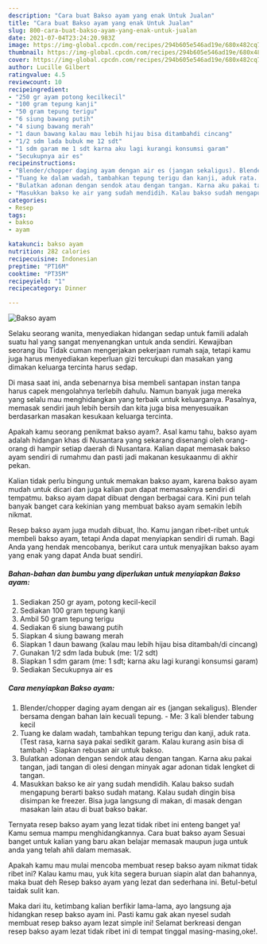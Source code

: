 ```yaml
---
description: "Cara buat Bakso ayam yang enak Untuk Jualan"
title: "Cara buat Bakso ayam yang enak Untuk Jualan"
slug: 800-cara-buat-bakso-ayam-yang-enak-untuk-jualan
date: 2021-07-04T23:24:20.983Z
image: https://img-global.cpcdn.com/recipes/294b605e546ad19e/680x482cq70/bakso-ayam-foto-resep-utama.jpg
thumbnail: https://img-global.cpcdn.com/recipes/294b605e546ad19e/680x482cq70/bakso-ayam-foto-resep-utama.jpg
cover: https://img-global.cpcdn.com/recipes/294b605e546ad19e/680x482cq70/bakso-ayam-foto-resep-utama.jpg
author: Lucille Gilbert
ratingvalue: 4.5
reviewcount: 10
recipeingredient:
- "250 gr ayam potong kecilkecil"
- "100 gram tepung kanji"
- "50 gram tepung terigu"
- "6 siung bawang putih"
- "4 siung bawang merah"
- "1 daun bawang kalau mau lebih hijau bisa ditambahdi cincang"
- "1/2 sdm lada bubuk me 12 sdt"
- "1 sdm garam me 1 sdt karna aku lagi kurangi konsumsi garam"
- "Secukupnya air es"
recipeinstructions:
- "Blender/chopper daging ayam dengan air es (jangan sekaligus). Blender bersama dengan bahan lain kecuali tepung.  Me: 3 kali blender tabung kecil"
- "Tuang ke dalam wadah, tambahkan tepung terigu dan kanji, aduk rata. (Test rasa, karna saya pakai sedikit garam. Kalau kurang asin bisa di tambah) Siapkan rebusan air untuk bakso."
- "Bulatkan adonan dengan sendok atau dengan tangan. Karna aku pakai tangan, jadi tangan di olesi dengan minyak agar adonan tidak lengket di tangan."
- "Masukkan bakso ke air yang sudah mendidih. Kalau bakso sudah mengapung berarti bakso sudah matang. Kalau sudah dingin bisa disimpan ke freezer. Bisa juga langsung di makan, di masak dengan masakan lain atau di buat bakso bakar."
categories:
- Resep
tags:
- bakso
- ayam

katakunci: bakso ayam 
nutrition: 282 calories
recipecuisine: Indonesian
preptime: "PT16M"
cooktime: "PT35M"
recipeyield: "1"
recipecategory: Dinner

---
```



![Bakso ayam](https://img-global.cpcdn.com/recipes/294b605e546ad19e/680x482cq70/bakso-ayam-foto-resep-utama.jpg)

Selaku seorang wanita, menyediakan hidangan sedap untuk famili adalah suatu hal yang sangat menyenangkan untuk anda sendiri. Kewajiban seorang ibu Tidak cuman mengerjakan pekerjaan rumah saja, tetapi kamu juga harus menyediakan keperluan gizi tercukupi dan masakan yang dimakan keluarga tercinta harus sedap.

Di masa  saat ini, anda sebenarnya bisa membeli santapan instan tanpa harus capek mengolahnya terlebih dahulu. Namun banyak juga mereka yang selalu mau menghidangkan yang terbaik untuk keluarganya. Pasalnya, memasak sendiri jauh lebih bersih dan kita juga bisa menyesuaikan berdasarkan masakan kesukaan keluarga tercinta. 



Apakah kamu seorang penikmat bakso ayam?. Asal kamu tahu, bakso ayam adalah hidangan khas di Nusantara yang sekarang disenangi oleh orang-orang di hampir setiap daerah di Nusantara. Kalian dapat memasak bakso ayam sendiri di rumahmu dan pasti jadi makanan kesukaanmu di akhir pekan.

Kalian tidak perlu bingung untuk memakan bakso ayam, karena bakso ayam mudah untuk dicari dan juga kalian pun dapat memasaknya sendiri di tempatmu. bakso ayam dapat dibuat dengan berbagai cara. Kini pun telah banyak banget cara kekinian yang membuat bakso ayam semakin lebih nikmat.

Resep bakso ayam juga mudah dibuat, lho. Kamu jangan ribet-ribet untuk membeli bakso ayam, tetapi Anda dapat menyiapkan sendiri di rumah. Bagi Anda yang hendak mencobanya, berikut cara untuk menyajikan bakso ayam yang enak yang dapat Anda buat sendiri.

<!--inarticleads1-->

##### Bahan-bahan dan bumbu yang diperlukan untuk menyiapkan Bakso ayam:

1. Sediakan 250 gr ayam, potong kecil-kecil
1. Sediakan 100 gram tepung kanji
1. Ambil 50 gram tepung terigu
1. Sediakan 6 siung bawang putih
1. Siapkan 4 siung bawang merah
1. Siapkan 1 daun bawang (kalau mau lebih hijau bisa ditambah/di cincang)
1. Gunakan 1/2 sdm lada bubuk (me: 1/2 sdt)
1. Siapkan 1 sdm garam (me: 1 sdt; karna aku lagi kurangi konsumsi garam)
1. Sediakan Secukupnya air es




<!--inarticleads2-->

##### Cara menyiapkan Bakso ayam:

1. Blender/chopper daging ayam dengan air es (jangan sekaligus). Blender bersama dengan bahan lain kecuali tepung.  - Me: 3 kali blender tabung kecil
1. Tuang ke dalam wadah, tambahkan tepung terigu dan kanji, aduk rata. (Test rasa, karna saya pakai sedikit garam. Kalau kurang asin bisa di tambah) - Siapkan rebusan air untuk bakso.
1. Bulatkan adonan dengan sendok atau dengan tangan. Karna aku pakai tangan, jadi tangan di olesi dengan minyak agar adonan tidak lengket di tangan.
1. Masukkan bakso ke air yang sudah mendidih. Kalau bakso sudah mengapung berarti bakso sudah matang. Kalau sudah dingin bisa disimpan ke freezer. Bisa juga langsung di makan, di masak dengan masakan lain atau di buat bakso bakar.




Ternyata resep bakso ayam yang lezat tidak ribet ini enteng banget ya! Kamu semua mampu menghidangkannya. Cara buat bakso ayam Sesuai banget untuk kalian yang baru akan belajar memasak maupun juga untuk anda yang telah ahli dalam memasak.

Apakah kamu mau mulai mencoba membuat resep bakso ayam nikmat tidak ribet ini? Kalau kamu mau, yuk kita segera buruan siapin alat dan bahannya, maka buat deh Resep bakso ayam yang lezat dan sederhana ini. Betul-betul taidak sulit kan. 

Maka dari itu, ketimbang kalian berfikir lama-lama, ayo langsung aja hidangkan resep bakso ayam ini. Pasti kamu gak akan nyesel sudah membuat resep bakso ayam lezat simple ini! Selamat berkreasi dengan resep bakso ayam lezat tidak ribet ini di tempat tinggal masing-masing,oke!.

